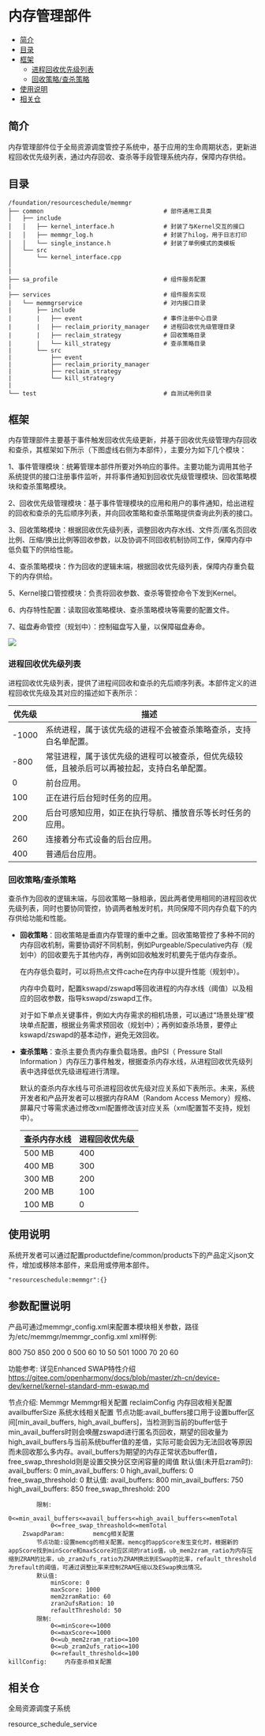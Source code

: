# 内存管理部件

-   [简介](#section_introduction)
-   [目录](#section_catalogue)
-   [框架](#section_framework)
    -   [进程回收优先级列表](#section_prio)
    -   [回收策略/查杀策略](#section_reclaim)
-   [使用说明](#section_usage)
-   [相关仓](#section_projects)

## 简介<a name="section_introduction"></a>

内存管理部件位于全局资源调度管控子系统中，基于应用的生命周期状态，更新进程回收优先级列表，通过内存回收、查杀等手段管理系统内存，保障内存供给。

## 目录<a name="section_catalogue"></a>

```
/foundation/resourceschedule/memmgr
├── common           						# 部件通用工具类
│   ├── include
│   │   ├── kernel_interface.h				# 封装了与Kernel交互的接口
│   │   ├── memmgr_log.h					# 封装了hilog，用于日志打印
│   │   └── single_instance.h				# 封装了单例模式的类模板
│   └── src
│       └── kernel_interface.cpp
│
|
├── sa_profile       						# 组件服务配置
|
├── services         						# 组件服务实现
|   └── memmgrservice    					# 对内接口目录
|       ├── include
|       |   ├── event						# 事件注册中心目录
|       |   ├── reclaim_priority_manager	# 进程回收优先级管理目录
|       |   ├── reclaim_strategy			# 回收策略目录
|       |   └── kill_strategy				# 查杀策略目录
|       └── src
|           ├── event
|           ├── reclaim_priority_manager
|           ├── reclaim_strategy
|           └── kill_strategry
|
└── test 									# 自测试用例目录
```
## 框架<a name="section_framework"></a>

内存管理部件主要基于事件触发回收优先级更新，并基于回收优先级管理内存回收和查杀，其框架如下所示（下图虚线右侧为本部件），主要分为如下几个模块：

1、事件管理模块：统筹管理本部件所要对外响应的事件。主要功能为调用其他子系统提供的接口注册事件监听，并将事件通知到回收优先级管理模块、回收策略模块和查杀策略模块。

2、回收优先级管理模块：基于事件管理模块的应用和用户的事件通知，给出进程的回收和查杀的先后顺序列表，并向回收策略和查杀策略提供查询此列表的接口。

3、回收策略模块：根据回收优先级列表，调整回收内存水线、文件页/匿名页回收比例、压缩/换出比例等回收参数，以及协调不同回收机制协同工作，保障内存中低负载下的供给性能。

4、查杀策略模块：作为回收的逻辑末端，根据回收优先级列表，保障内存重负载下的内存供给。

5、Kernel接口管控模块：负责将回收参数、查杀等管控命令下发到Kernel。

6、内存特性配置：读取回收策略模块、查杀策略模块等需要的配置文件。

7、磁盘寿命管控（规划中）：控制磁盘写入量，以保障磁盘寿命。

![](figures/zh-cn_image_fwk.png)

### 进程回收优先级列表<a name="section_prio"></a>

进程回收优先级列表，提供了进程间回收和查杀的先后顺序列表。本部件定义的进程回收优先级及其对应的描述如下表所示：

| 优先级                                                                                   | 描述     |
|------------------------------------------------------------------------------------------|-------------|
| -1000 | 系统进程，属于该优先级的进程不会被查杀策略查杀，支持白名单配置。 |
| -800 | 常驻进程，属于该优先级的进程可以被查杀，但优先级较低，且被杀后可以再被拉起，支持白名单配置。 |
| 0 | 前台应用。 |
| 100 | 正在进行后台短时任务的应用。 |
| 200 | 后台可感知应用，如正在执行导航、播放音乐等长时任务的应用。 |
| 260 | 连接着分布式设备的后台应用。 |
| 400 | 普通后台应用。 |


### 回收策略/查杀策略<a name="section_reclaim"></a>

查杀作为回收的逻辑末端，与回收策略一脉相承，因此两者使用相同的进程回收优先级列表，同时也要协同管控，协调两者触发时机，共同保障不同内存负载下的内存供给功能和性能。

- **回收策略**：回收策略是垂直内存管理的重中之重。回收策略管控了多种不同的内存回收机制，需要协调好不同机制，例如Purgeable/Speculative内存（规划中）的回收要先于其他内存，再例如回收触发时机要先于低内存查杀。

  在内存低负载时，可以将热点文件cache在内存中以提升性能（规划中）。

  内存中负载时，配置kswapd/zswapd等回收进程的内存水线（阈值）以及相应的回收参数，指导kswapd/zswapd工作。

  对于如下单点关键事件，例如大内存需求的相机场景，可以通过“场景处理”模块单点配置，根据业务需求预回收（规划中）；再例如查杀场景，要停止kswapd/zswapd的基本动作，避免无效回收。

- **查杀策略**：查杀主要负责内存重负载场景。由PSI（ Pressure Stall Information ）内存压力事件触发，根据查杀内存水线，从进程回收优先级列表中选择低优先级进程进行清理。

  默认的查杀内存水线与可杀进程回收优先级对应关系如下表所示。未来，系统开发者和产品开发者可以根据内存RAM（Random Access Memory）规格、屏幕尺寸等需求通过修改xml配置修改该对应关系（xml配置暂不支持，规划中）。

  | 查杀内存水线 | 进程回收优先级 |
  | ------------ | -------------- |
  | 500 MB       | 400            |
  | 400 MB       | 300            |
  | 300 MB       | 200            |
  | 200 MB       | 100            |
  | 100 MB       | 0              |



## 使用说明<a name="section_usage"></a>

系统开发者可以通过配置productdefine/common/products下的产品定义json文件，增加或移除本部件，来启用或停用本部件。

` "resourceschedule:memmgr":{} `

## 参数配置说明<a name="section_usage"></a>

产品可通过memmgr_config.xml来配置本模块相关参数，路径为/etc/memmgr/memmgr_config.xml
xml样例:
<?xml version="1.0" encoding="UTF-8"?>
<Memmgr>
	<reclaimConfig>
		<availbufferSize>
			<availBuffer>800</availBuffer>
			<minAvailBuffer>750</minAvailBuffer>
			<highAvailBuffer>850</highAvailBuffer>
			<swapReserve>200</swapReserve>
		</availbufferiSize>
		<ZswapdParam id="1">
			<minScore>0</minScore>
			<maxScore>500</maxScore>
			<mem2zramRatio>60</mem2zramRatio>
			<zran2ufsRation>10</zran2ufsRation>
			<refaultThreshold>50</refaultThreshold>
	</ZswapdParam>
		<ZswapdParam id="2">
			<minScore>501</minScore>
			<maxScore>1000</maxScore>
			<mem2zramRatio>70</mem2zramRatio>
			<zran2ufsRation>20</zran2ufsRation>
			<refaultThreshold>60</refaultThreshold>
		</ZswapdParam>
	</reclaimConfig>
	<killConfig>
	</killConfig>
</Memmgr>

功能参考:
	详见Enhanced SWAP特性介绍
	https://gitee.com/openharmony/docs/blob/master/zh-cn/device-dev/kernel/kernel-standard-mm-eswap.md

节点介绍:
Memmgr			Memmgr相关配置
	reclaimConfig		内存回收相关配置
		availbufferSize 	系统水线相关配置
			节点功能:avail_buffers接口用于设置buffer区间[min_avail_buffers, high_avail_buffers]，当检测到当前的buffer低于min_avail_buffers时则会唤醒zswapd进行匿名页回收，期望的回收量为high_avail_buffers与当前系统buffer值的差值，实际可能会因为无法回收等原因而未回收那么多内存。avail_buffers为期望的内存正常状态buffer值，free_swap_threshold则是设置交换分区空闲容量的阈值
			默认值(未开启zram时):
				avail_buffers: 0
				min_avail_buffers: 0
				high_avail_buffers: 0
				free_swap_threshold: 0
			默认值:
				avail_buffers: 800
				min_avail_buffers: 750
				high_avail_buffers: 850
				free_swap_threshold: 200

			限制:
				0<=min_avail_buffers<=avail_buffers<=high_avail_buffers<=memTotal
				0<=free_swap_threashold<=memTotal
		ZswapdParam:		memcg相关配置
			节点功能:设置memcg的相关配置。memcg的appScore发生变化时，根据新的appScore找到minScore和maxScore对应区间的ratio值，ub_mem2zram_ratio为内存压缩到ZRAM的比率，ub_zram2ufs_ratio为ZRAM换出到ESwap的比率，refault_threshold为refault的阈值，可通过调整比率来控制ZRAM压缩以及ESwap换出情况。
			默认值:
				minScore: 0
				maxScore: 1000
				mem2zramRatio: 60
				zran2ufsRation: 10
				refaultThreshold: 50
			限制:
				0<=minScore<=1000
				0<=maxScore<=1000
				0<=ub_mem2zram_ratio<=100
				0<=ub_zram2ufs_ratio<=100
				0<=refault_threshold<=100
	killConfig:		内存查杀相关配置

## 相关仓<a name="section_projects"></a>

全局资源调度子系统

resource_schedule_service



